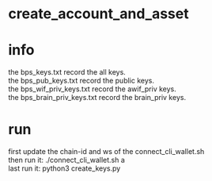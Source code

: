 # create_account_and_asset

# info
the bps_keys.txt record the all keys.   
the bps_pub_keys.txt record the public keys.   
the bps_wif_priv_keys.txt record the awif_priv keys.   
the bps_brain_priv_keys.txt record the brain_priv keys.   

# run
first update the chain-id and ws of the connect_cli_wallet.sh   
then run it: ./connect_cli_wallet.sh a  
last run it: python3 create_keys.py   
